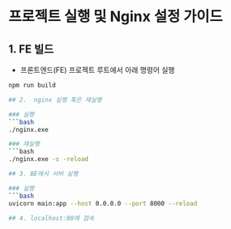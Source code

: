 # 프로젝트 실행 및 Nginx 설정 가이드

## 1. FE 빌드

- 프론트엔드(FE) 프로젝트 루트에서 아래 명령어 실행

```bash
npm run build

## 2.  nginx 실행 혹은 재실행 

### 실행
```bash
./nginx.exe

### 재실행
```bash
./nginx.exe -s -reload

## 3. BE에서 서버 실행

### 실행
```bash
uvicorn main:app --host 0.0.0.0 --port 8000 --reload

## 4. localhost:80에 접속
